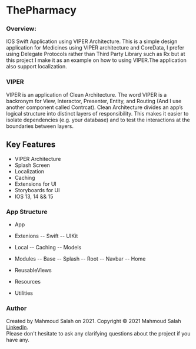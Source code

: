 # ThePharmacy

### Overview:
IOS Swift Application using VIPER Architecture.
This is a simple design application for Medicines using VIPER architecture and CoreData, I prefer using Delegate Protocols rather than Third Party Library such as Rx but at this project I make it as an example on how to using VIPER.The application also support localization.

### VIPER
VIPER is an application of Clean Architecture. The word VIPER is a backronym for View, Interactor, Presenter, Entity, and Routing (And I use another component called Contrcat). Clean Architecture divides an app’s logical structure into distinct layers of responsibility. This makes it easier to isolate dependencies (e.g. your database) and to test the interactions at the boundaries between layers.

## Key Features
- VIPER Architecture
- Splash Screen
- Localization
- Caching
- Extensions for UI
- Storyboards for UI
- IOS 13, 14 && 15
### App Structure
- App

- Extenions -- Swift -- UIKit

- Local -- Caching -- Models

- Modules -- Base -- Splash -- Root -- Navbar -- Home 

- ReusableViews 

- Resources

- Utilities

### Author
Created by Mahmoud Salah on 2021. Copyright © 2021 Mahmoud Salah [LinkedIn](https://www.linkedin.com/in/mahmoud-salah-a40465149/).<br/>
Please don't hesitate to ask any clarifying questions about the project if you have any.
